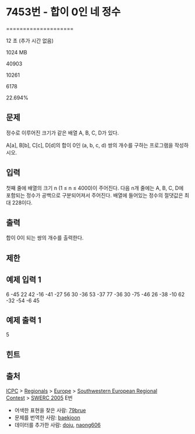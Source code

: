 # 7453번 - 합이 0인 네 정수


====================

12 초 (추가 시간 없음)

1024 MB

40903

10261

6178

22.694%

문제
--

정수로 이루어진 크기가 같은 배열 A, B, C, D가 있다.

A\[a\], B\[b\], C\[c\], D\[d\]의 합이 0인 (a, b, c, d) 쌍의 개수를 구하는 프로그램을 작성하시오.

입력
--

첫째 줄에 배열의 크기 n (1 ≤ n ≤ 4000)이 주어진다. 다음 n개 줄에는 A, B, C, D에 포함되는 정수가 공백으로 구분되어져서 주어진다. 배열에 들어있는 정수의 절댓값은 최대 228이다.

출력
--

합이 0이 되는 쌍의 개수를 출력한다.

제한
--

예제 입력 1
-------

6
-45 22 42 -16
-41 -27 56 30
-36 53 -37 77
-36 30 -75 -46
26 -38 -10 62
-32 -54 -6 45

예제 출력 1
-------

5

힌트
--

출처
--

[ICPC](/category/1) > [Regionals](/category/7) > [Europe](/category/10) > [Southwestern European Regional Contest](/category/16) > [SWERC 2005](/category/detail/896) E번

*   어색한 표현을 찾은 사람: [79brue](/user/79brue)
*   문제를 번역한 사람: [baekjoon](/user/baekjoon)
*   데이터를 추가한 사람: [doju](/user/doju), [naong606](/user/naong606)